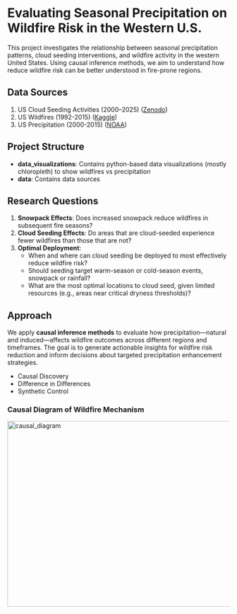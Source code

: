 # Evaluating Seasonal Precipitation on Wildfire Risk in the Western U.S.

This project investigates the relationship between seasonal precipitation patterns, cloud seeding interventions, and wildfire activity in the western United States. Using causal inference methods, we aim to understand how reduce wildfire risk can be better understood in fire-prone regions.

## Data Sources

1. US Cloud Seeding Activities (2000–2025) ([Zenodo](https://zenodo.org/records/16754931))
2. US Wildfires (1992-2015) ([Kaggle](https://www.kaggle.com/datasets/rtatman/188-million-us-wildfires/data))
3. US Precipitation (2000-2015) ([NOAA](https://www.ncei.noaa.gov/cdo-web/datasets))

## Project Structure

* **data_visualizations**: Contains python-based data visualizations (mostly chloropleth) to show wildfires vs precipitation
* **data**: Contains data sources

## Research Questions

1. **Snowpack Effects**: Does increased snowpack reduce wildfires in subsequent fire seasons?
2. **Cloud Seeding Effects**: Do areas that are cloud-seeded experience fewer wildfires than those that are not?
3. **Optimal Deployment**:
   * When and where can cloud seeding be deployed to most effectively reduce wildfire risk?
   * Should seeding target warm-season or cold-season events, snowpack or rainfall?
   * What are the most optimal locations to cloud seed, given limited resources (e.g., areas near critical dryness thresholds)?

## Approach

We apply **causal inference methods** to evaluate how precipitation—natural and induced—affects wildfire outcomes across different regions and timeframes. The goal is to generate actionable insights for wildfire risk reduction and inform decisions about targeted precipitation enhancement strategies.

- Causal Discovery
- Difference in Differences
- Synthetic Control

### Causal Diagram of Wildfire Mechanism

<img width="900" height="420" alt="causal_diagram" src="https://github.com/user-attachments/assets/6778b0ec-a708-42d8-bedc-8ee92379dee3" />


